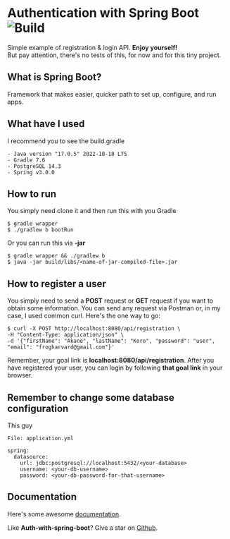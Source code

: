 # Authentication with Spring Boot ![Build](https://img.shields.io/github/actions/workflow/status/frogindreams/Auth-with-spring-boot/gradle.yml?branch=develop)

Simple example of registration & login API. <b>Enjoy yourself!</b><br/>
But pay attention, there's no tests of this, for now and for this tiny project.

## What is Spring Boot?
Framework that makes easier, quicker path to set up, configure, and run apps.

## What have I used 
I recommend you to see the build.gradle
```
- Java version "17.0.5" 2022-10-18 LTS
- Gradle 7.6
- PostgreSQL 14.3
- Spring v3.0.0
```

## How to run
You simply need clone it and then run this with you Gradle
```
$ gradle wrapper
$ ./gradlew b bootRun
```
Or you can run this via <b>-jar</b>
```
$ gradle wrapper && ./gradlew b
$ java -jar build/libs/<name-of-jar-compiled-file>.jar
```

## How to register a user
You simply need to send a <b>POST</b> request or <b>GET</b> request if you want to obtain some information. You can send any request via Postman or, in my case, I used common curl. Here's the one way to go:
```
$ curl -X POST http://localhost:8080/api/registration \
-H "Content-Type: application/json" \
-d '{"firstName": "Akane", "lastName": "Koro", "password": "user", "email": "frogharvard@gmail.com"}'
```
Remember, your goal link is <b>localhost:8080/api/registration</b>. After you have registered your user, you can login by following <b>that goal link</b> in your browser.

## Remember to change some database configuration
This guy
```
File: application.yml

spring:
  datasource:
    url: jdbc:postgresql://localhost:5432/<your-database>
    username: <your-db-username>
    password: <your-db-password-for-that-username>
```

## Documentation
Here's some awesome <a href="https://www.youtube.com/watch?v=dQw4w9WgXcQ" target="_blank">documentation</a>.

Like <b>Auth-with-spring-boot</b>? Give a star on <a href="https://github.com/frogindreams/Auth-with-spring-boot/" target="_blank">Github</a>.
